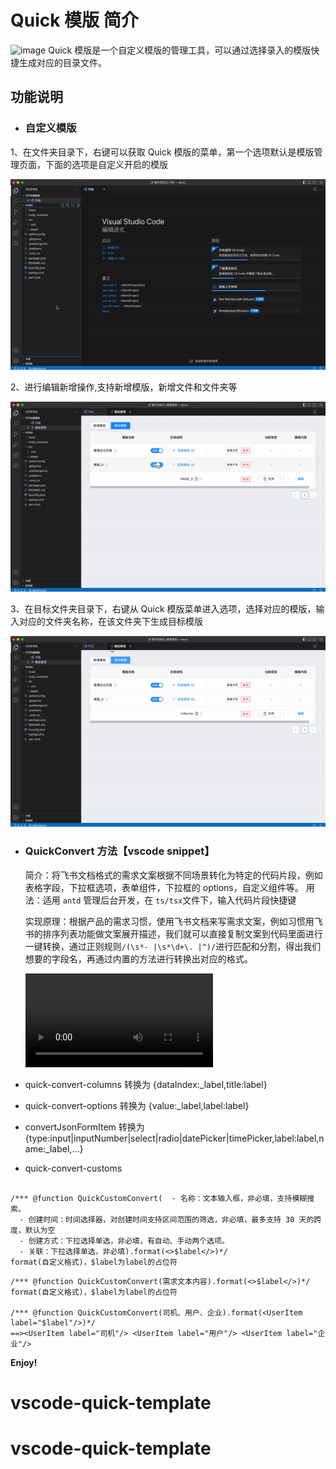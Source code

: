 # Quick 模版 简介

![image](https://github.com/JingRen790838213/vscode-quick-template/blob/main/public/quick-template-helper.gif)
Quick 模版是一个自定义模版的管理工具，可以通过选择录入的模版快捷生成对应的目录文件。

## 功能说明

- ### 自定义模版

1、在文件夹目录下，右键可以获取 Quick 模版的菜单，第一个选项默认是模版管理页面，下面的选项是自定义开启的模版

![image](https://github.com/JingRen790838213/vscode-quick-template/blob/main/public/1.gif)

2、进行编辑新增操作,支持新增模版，新增文件和文件夹等

![image](https://github.com/JingRen790838213/vscode-quick-template/blob/main/public/2.gif)

3、在目标文件夹目录下，右键从 Quick 模版菜单进入选项，选择对应的模版，输入对应的文件夹名称，在该文件夹下生成目标模版

![image](https://github.com/JingRen790838213/vscode-quick-template/blob/main/public/3.gif)

- ### QuickConvert 方法【vscode snippet】

  简介：将飞书文档格式的需求文案根据不同场景转化为特定的代码片段，例如表格字段，下拉框选项，表单组件，下拉框的 options，自定义组件等。
  用法：适用 `antd` 管理后台开发，在 `ts/tsx`文件下，输入代码片段快捷键

  实现原理：根据产品的需求习惯，使用飞书文档来写需求文案，例如习惯用飞书的排序列表功能做文案展开描述，我们就可以直接复制文案到代码里面进行一键转换，通过正则规则`/(\s*- |\s*\d+\. |^)/`进行匹配和分割，得出我们想要的字段名，再通过内置的方法进行转换出对应的格式。

  <video src='https://github.com/JingRen790838213/vscode-quick-template/blob/main/public/conver-show/public/convert-show.mp4' controls/>

  提供方法

- quick-convert-columns 转换为 {dataIndex:\_label,title:label}

- quick-convert-options 转换为 {value:\_label,label:label}

- convertJsonFormItem 转换为 {type:input|inputNumber|select|radio|datePicker|timePicker,label:label,name:\_label,...}

- quick-convert-customs

```

/*** @function QuickCustomConvert(  - 名称：文本输入框，非必填，支持模糊搜索。
  - 创建时间：时间选择器，对创建时间支持区间范围的筛选，非必填，最多支持 30 天的跨度，默认为空
  - 创建方式：下拉选择单选，非必填，有自动、手动两个选项。
  - 关联：下拉选择单选，非必填).format(<>$label</>)*/
format(自定义格式)，$label为label的占位符
```

```
/*** @function QuickCustomConvert(需求文本内容).format(<>$label</>)*/
format(自定义格式)，$label为label的占位符

/*** @function QuickCustomConvert(司机、用户、企业).format(<UserItem label="$label"/>)*/
==><UserItem label="司机"/> <UserItem label="用户"/> <UserItem label="企业"/>
```

**Enjoy!**

# vscode-quick-template
# vscode-quick-template
